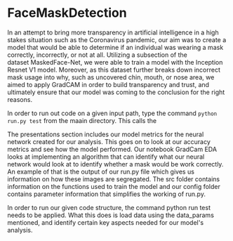 # FaceMaskDetection
In an attempt to bring more transparency in artificial intelligence in a high stakes situation such as the Coronavirus pandemic, our aim was to create a model that would be able to determine if an individual was wearing a mask correctly, incorrectly, or not at all. Utilizing a subsection of the dataset MaskedFace-Net, we were able to train a model with the Inception Resnet V1 model. Moreover, as this dataset further breaks down incorrect mask usage into why, such as uncovered chin, mouth, or nose area, we aimed to apply GradCAM in order to build transparency and trust, and ultimately ensure that our model was coming to the conclusion for the right reasons.

In order to run out code on a given input path, type the command ```python run.py test``` from the maain directory. 
This calls the 

The presentations section includes our model metrics for the neural network created for our analysis. This goes on to look at our accuracy metrics and see how the model performed. Our notebook GradCam EDA looks at implementing an algorithm that can identify what our neural network would look at to identify whether a mask would be work correctly. An example of that is the output of our run.py file which gives us information on how these images are segregated. The src folder contains information on the functions used to train the model and our config folder contains parameter information that simplifies the working of run.py. 

In order to run our given code structure, the command python run test needs to be applied. What this does is load data using the data_params mentioned, and identify certain key aspects needed for our model's analysis. 
